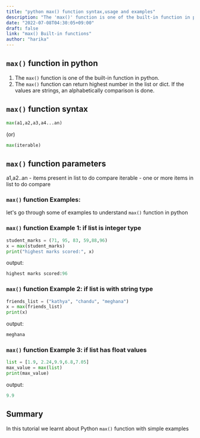 ```yaml
---
title: "python max() function syntax,usage and examples"
description: "The 'max()' function is one of the built-in function in python"
date: "2022-07-08T04:30:05+09:00"
draft: false
link: "max() Built-in functions"
author: "harika"
---
```


## `max()` function in python

1. The `max()` function is one of the built-in function in python. 
2. The `max()` function can return highest number in the list or dict.
If the values are strings, an alphabetically comparison is done.


## `max()` function syntax

```python
max(a1,a2,a3,a4...an)
```
(or)
```python
max(iterable)            
```
##  `max()` function parameters

a1,a2..an - items present in list to do compare
iterable - one or more items in list to do compare

### `max()` function Examples:

let's go through some of examples to understand `max()` function in python

### `max()` function Example 1:  if list is integer type

```python
student_marks = (71, 95, 83, 59,88,96)
x = max(student_marks) 
print("highest marks scored:", x)
```
output:

```python
highest marks scored:96
```
### `max()` function Example 2: if list is with string type

```python
friends_list = ("kathya", "chandu", "meghana")
x = max(friends_list) 
print(x)
```
output:

```python
meghana
```
### `max()` function Example 3: if list has float values

```python
list = [1.9, 2.24,9.9,6.8,7.05]
max_value = max(list)
print(max_value)
```
output:

```python
9.9
```
## Summary
In this tutorial we learnt about Python `max()` function with simple examples
